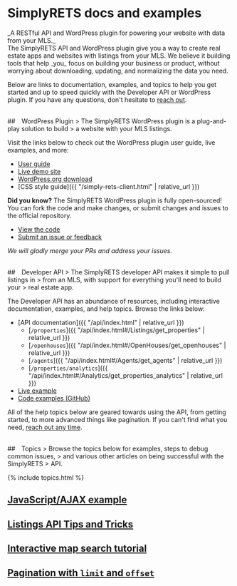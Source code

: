<h1 class="text-muted">SimplyRETS docs and examples</h1>
_A RESTful API and WordPress plugin for powering your website with data from your
MLS._

<br/>
The SimplyRETS API and WordPress plugin give you a way to create real
estate apps and websites with listings from your MLS. We believe it
building tools that help _you_ focus on building your business or
product, without worrying about downloading, updating, and
normalizing the data you need.

Below are links to documentation, examples, and topics to help you get
started and up to speed quickly with the Developer API or WordPress
plugin. If you have any questions, don't hesitate
to [reach out](https://simplyrets.com/#home-contact).

<br/>

<div id="wordpress"></div>
## <i class="fab fa-wordpress-simple" style="font-size:2.5rem;vertical-align:bottom;margin-right:10px"></i> WordPress Plugin
> The SimplyRETS WordPress plugin is a plug-and-play solution to build
> a website with your MLS listings.

Visit the links below to check out the WordPress plugin user
guide, live examples, and more:

- [User guide](http://wordpress-demo.simplyrets.com/documentation)
- [Live demo site](http://wordpress-demo.simplyrets.com/)
- [WordPress.org download](https://wordpress.org/plugins/simply-rets)
- [CSS style guide]({{ "/simply-rets-client.html" | relative_url }})

**Did you know?**
The SimplyRETS WordPress plugin is fully open-sourced! You can fork
the code and make changes, or submit changes and issues to the official
repository.

- [View the code](https://github.com/SimplyRETS/simplyretswp)
- [Submit an issue or feedback](https://github.com/SimplyRETS/simplyretswp/issues/new)

_We will gladly merge your PRs and address your issues._

<br/>

<div id="api"></div>
## <i class="fas fa-code" style="font-size:2.5rem;vertical-align:bottom;margin-right:10px"></i> Developer API
> The SimplyRETS developer API makes it simple to pull listings in
> from an MLS, with support for everything you'll need to build your
> real estate app.

The Developer API has an abundance of resources, including interactive
documentation, examples, and help topics. Browse the links below:

<!-- Not sure why the below links don't work with a nested base_url -->

- [API documentation]({{ "/api/index.html" | relative_url }})
  - [`/properties`]({{ "/api/index.html#/Listings/get_properties" | relative_url }})
  - [`/openhouses`]({{ "/api/index.html#/OpenHouses/get_openhouses" | relative_url }})
  - [`/agents`]({{ "/api/index.html#/Agents/get_agents" | relative_url }})
  - [`/properties/analytics`]({{ "/api/index.html#/Analytics/get_properties_analytics" | relative_url }})
- [Live example](http://maxavenue.com/homes-for-sale/)
- [Code examples (GitHub)](https://github.com/SimplyRETS/examples)

All of the help topics below are geared towards using the API, from
getting started, to more advanced things like pagination. If you can't
find what you need, [reach out any time](https://simplyrets.com/#home-contact).

<br/>

<div id="topics"></div>
## <i class="far fa-user" style="font-size:2.5rem;vertical-align:bottom;margin-right:10px"></i> Topics
> Browse the topics below for examples, steps to debug common issues,
> and various other articles on being successful with the SimplyRETS
> API.

<br/>

{% include topics.html %}
## [JavaScript/AJAX example](https://github.com/SimplyRETS/examples/tree/master/javascript/)
## [Listings API Tips and Tricks](https://simplyrets.com/blog/api-tips-and-tricks.html)
## [Interactive map search tutorial](https://simplyrets.com/blog/interactive-map-search.html)
## [Pagination with `limit` and `offset`](https://simplyrets.com/blog/api-pagination.html)
